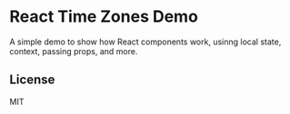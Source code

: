# React Time Zones Demo

A simple demo to show how React components work, usinng local state, context, passing props, and more.

## License

MIT

